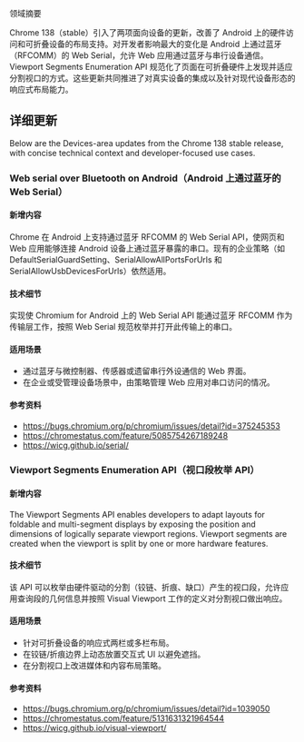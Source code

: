领域摘要

Chrome 138（stable）引入了两项面向设备的更新，改善了 Android 上的硬件访问和可折叠设备的布局支持。对开发者影响最大的变化是 Android 上通过蓝牙（RFCOMM）的 Web Serial，允许 Web 应用通过蓝牙与串行设备通信。Viewport Segments Enumeration API 规范化了页面在可折叠硬件上发现并适应分割视口的方式。这些更新共同推进了对真实设备的集成以及针对现代设备形态的响应式布局能力。

## 详细更新

Below are the Devices-area updates from the Chrome 138 stable release, with concise technical context and developer-focused use cases.

### Web serial over Bluetooth on Android（Android 上通过蓝牙的 Web Serial）

#### 新增内容
Chrome 在 Android 上支持通过蓝牙 RFCOMM 的 Web Serial API，使网页和 Web 应用能够连接 Android 设备上通过蓝牙暴露的串口。现有的企业策略（如 DefaultSerialGuardSetting、SerialAllowAllPortsForUrls 和 SerialAllowUsbDevicesForUrls）依然适用。

#### 技术细节
实现使 Chromium for Android 上的 Web Serial API 能通过蓝牙 RFCOMM 作为传输层工作，按照 Web Serial 规范枚举并打开此传输上的串口。

#### 适用场景
- 通过蓝牙与微控制器、传感器或遗留串行外设通信的 Web 界面。
- 在企业或受管理设备场景中，由策略管理 Web 应用对串口访问的情况。

#### 参考资料
- https://bugs.chromium.org/p/chromium/issues/detail?id=375245353
- https://chromestatus.com/feature/5085754267189248
- https://wicg.github.io/serial/

### Viewport Segments Enumeration API（视口段枚举 API）

#### 新增内容
The Viewport Segments API enables developers to adapt layouts for foldable and multi-segment displays by exposing the position and dimensions of logically separate viewport regions. Viewport segments are created when the viewport is split by one or more hardware features.

#### 技术细节
该 API 可以枚举由硬件驱动的分割（铰链、折痕、缺口）产生的视口段，允许应用查询段的几何信息并按照 Visual Viewport 工作的定义对分割视口做出响应。

#### 适用场景
- 针对可折叠设备的响应式两栏或多栏布局。
- 在铰链/折痕边界上动态放置交互式 UI 以避免遮挡。
- 在分割视口上改进媒体和内容布局策略。

#### 参考资料
- https://bugs.chromium.org/p/chromium/issues/detail?id=1039050
- https://chromestatus.com/feature/5131631321964544
- https://wicg.github.io/visual-viewport/